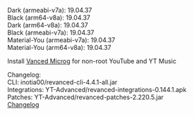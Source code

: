 Dark (armeabi-v7a): 19.04.37  
Black (arm64-v8a): 19.04.37  
Dark (arm64-v8a): 19.04.37  
Black (armeabi-v7a): 19.04.37  
Material-You (armeabi-v7a): 19.04.37  
Material-You (arm64-v8a): 19.04.37  

Install [Vanced Microg](https://github.com/inotia00/VancedMicroG/releases) for non-root YouTube and YT Music  

Changelog:  
CLI: inotia00/revanced-cli-4.4.1-all.jar  
Integrations: YT-Advanced/revanced-integrations-0.144.1.apk  
Patches: YT-Advanced/revanced-patches-2.220.5.jar  
[Changelog](https://github.com/YT-Advanced/ReX-patches/releases/tag/v2.220.5)  

